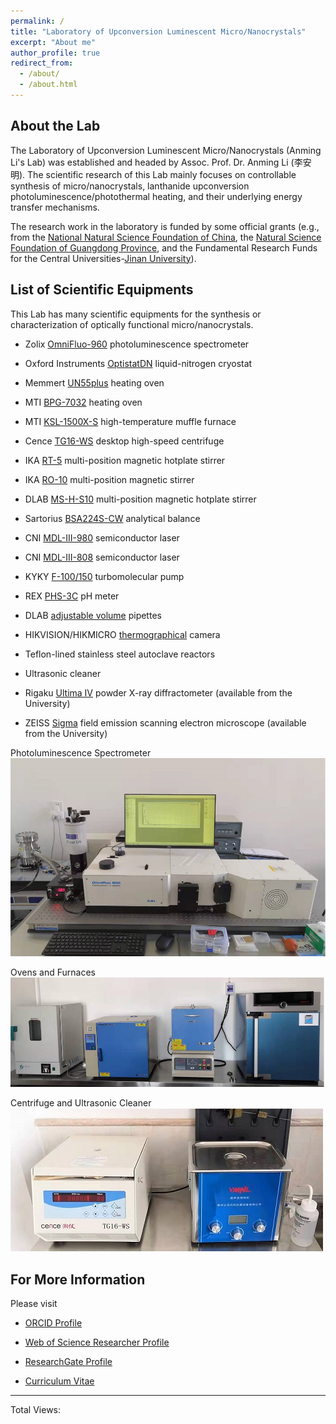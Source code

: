 ```yaml
---
permalink: /
title: "Laboratory of Upconversion Luminescent Micro/Nanocrystals"
excerpt: "About me"
author_profile: true
redirect_from: 
  - /about/
  - /about.html
---
```


About the Lab
------

The Laboratory of Upconversion Luminescent Micro/Nanocrystals (Anming Li's Lab) was established and headed by Assoc. Prof. Dr. Anming Li (李安明). The scientific research of this Lab mainly focuses on controllable synthesis of micro/nanocrystals, lanthanide upconversion photoluminescence/photothermal heating, and their underlying energy transfer mechanisms.

The research work in the laboratory is funded by some official grants (e.g., from the [National Natural Science Foundation of China](https://www.nsfc.gov.cn/english/site_1/index.html), the [Natural Science Foundation of Guangdong Province](http://gdstc.gd.gov.cn/), and the Fundamental Research Funds for the Central Universities-[Jinan University](https://www.jnu.edu.cn/)).

List of Scientific Equipments
------
This Lab has many scientific equipments for the synthesis or characterization of optically functional micro/nanocrystals.

* Zolix [OmniFluo-960](https://www.zolix.com.cn/en/prodcon_370_373_770.html) photoluminescence spectrometer

* Oxford Instruments [OptistatDN](https://andor.oxinst.com/products/optical-cryostats-for-spectroscopy) liquid-nitrogen cryostat

* Memmert [UN55plus](https://www.memmert.com/products/heating-drying-ovens/universal-oven/UN55plus/) heating oven

* MTI [BPG-7032](http://www.kjmti.com/product/16701.html) heating oven

* MTI [KSL-1500X-S](http://www.kjmti.com/product/16882.html) high-temperature muffle furnace

* Cence [TG16-WS](http://www.lxjxy.com/product/37.html) desktop high-speed centrifuge

* IKA [RT-5](https://www.ika.com/en/Products-Lab-Eq/Magnetic-Stirrers-Hot-Plate-Lab-Mixer-Stirrer-Blender-csp-188/RT-5-cpdt-3690600/) multi-position magnetic hotplate stirrer

* IKA [RO-10](https://www.ika.com/en/Products-Lab-Eq/Magnetic-Stirrers-Hot-Plate-Lab-Mixer-Stirrer-Blender-csp-188/RO-10-cpdt-3691000/) multi-position magnetic stirrer

* DLAB [MS-H-S10](http://www.dlabsci.com/english/cplb/HotPlate/Magnetic_Stirrer/2018/0120/229.html) multi-position magnetic hotplate stirrer

* Sartorius [BSA224S-CW](https://www.sartorius.com/en/products/weighing/laboratory-balances/analytical-lab-balance) analytical balance

* CNI [MDL-III-980](http://www.cnilaser.com/C-infrared_laser980.htm) semiconductor laser

* CNI [MDL-III-808](http://www.cnilaser.com/C-infrared_laser808.htm) semiconductor laser

* KYKY [F-100/150](http://www.kyky.com.cn/content/details97_834.html) turbomolecular pump

* REX [PHS-3C](http://www.lei-ci.com/product/329.html) pH meter 
 
* DLAB [adjustable volume](http://www.dlabsci.com/english/cplb/Liquid_Handling/Mechanical_Pipette/2018/0119/201.html) pipettes

* HIKVISION/HIKMICRO [thermographical](https://www.hikmicrotech.com/en/thermography) camera

* Teflon-lined stainless steel autoclave reactors

* Ultrasonic cleaner

* Rigaku [Ultima IV](https://www.rigaku.com/products/xrd/ultima) powder X-ray diffractometer (available from the University)

* ZEISS [Sigma](https://www.zeiss.com/microscopy/int/products/scanning-electron-microscopes/sigma.html) field emission scanning electron microscope (available from the University)

Photoluminescence Spectrometer
![Spectrometer](/images/spectrometer.jpg)

Ovens and Furnaces
![Ovens](/images/ovens.jpg)

Centrifuge and Ultrasonic Cleaner
![Centrifuge](/images/centrifugate.jpg)

For More Information
------
Please visit

* [ORCID Profile](https://orcid.org/0000-0003-1344-3460)

* [Web of Science Researcher Profile](https://www.webofscience.com/wos/author/rid/AAY-4215-2021)

* [ResearchGate Profile](https://www.researchgate.net/profile/Anming-Li)

* [Curriculum Vitae](/cv/) 


------
<!-- 不蒜子访问统计 -->

<p align = "right">
 
<span id="busuanzi_container_site_pv">Total Views:<span id="busuanzi_value_site_pv"></span>
